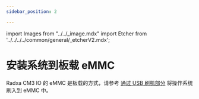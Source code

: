 ```yaml
---
sidebar_position: 2

---
```


import Images from "../../\_image.mdx"
import Etcher from '../../../../common/general/\_etcherV2.mdx';

# 安装系统到板载 eMMC

Radxa CM3 IO 的 eMMC 是板载的方式，请参考 [通过 USB 刷机部分](../../low-level-dev/maskrom/) 将操作系统刷入到 eMMC 中。
